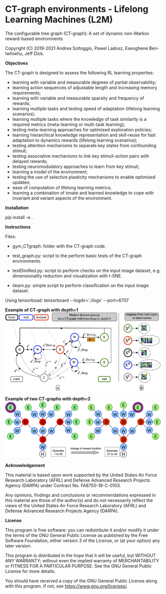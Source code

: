 <H1>CT-graph environments - Lifelong Learning Machines (L2M)</H1>

The configurable tree graph (CT-graph): A set of dynamic non-Markov reward-based environments

Copyright (C) 2019-2021 Andrea Soltoggio, Pawel Ladosz, Eseoghene Ben-Iwhiwhu, Jeff Dick.

<b>Objectives</b>

The CT-graph is designed to assess the following RL learning properties:
<ul>
<li>learning with variable and measurable degrees of partial observability;
<li>learning action sequences of adjustable length and increasing memory requirements;
<li>learning with variable and measurable sparsity and frequency of rewards;
<li>learning multiple tasks and testing speed of adaptation (lifelong learning scenarios);
<li>learning multiple tasks where the knowledge of task similarity is a required metrics
(meta-learning or multi-task learning);
<li>testing meta-learning approaches for optimised exploration policies;
<li>learning hierarchical knowledge representation and skill-reuse for fast adaptation to
dynamics rewards (lifelong learning scenarios);
<li>testing attention mechanisms to separate key states from confounding stimuli;
<li>testing associative mechanisms to link key stimuli-action pairs with delayed rewards;
<li>testing neuromodulatory approaches to learn from key stimuli;
<li>learning a model of the environment;
<li>testing the use of selective plasticity mechanisms to enable optimised updates;
<li>ease of computation of lifelong learning metrics;
<li>learning a combination of innate and learned knowledge to cope with invariant and
variant aspects of the environment.
</ul>
          
<b>Installation</b>

pip install -e .

<b>Instructions</b>

Files:

- gym_CTgraph: folder with the CT-graph code.

- test_graph.py: script to the perform basic tests of the CT-graph environments.

- testDimRed.py: script to perform checks on the input image dataset, e.g. dimensionality reduction and visualization with t-SNE.

- ilearn.py: simple script to perform classification on the input image dataset.

Using tensorboad:
tensorboard --logdir='./logs' --port=6707

<b> Example of CT-graph with depth=1</b><br>
![Figure](ctgraph-githubfig1.png)

<b> Example of two CT-graphs with depth=2</b><br>
![Figure](ctgraph-githubfig2.png)

<b>Acknowledgement</b>

This material is based upon work supported by the United States Air Force Research Laboratory (AFRL) and Defense Advanced Research Projects Agency (DARPA) under Contract No. FA8750-18-C-0103.

Any opinions, findings and conclusions or recommendations expressed in this material are those of the author(s) and do not necessarily reflect the views of the United States Air Force Research Laboratory (AFRL) and Defense Advanced Research Projects Agency (DARPA).

<b>License</b>

This program is free software: you can redistribute it and/or modify it under the terms of the GNU General Public License as published by the Free Software Foundation, either version 3 of the License, or (at your option) any later version.

This program is distributed in the hope that it will be useful, but WITHOUT ANY WARRANTY; without even the implied warranty of MERCHANTABILITY or FITNESS FOR A PARTICULAR PURPOSE.  See the GNU General Public License for more details.

You should have received a copy of the GNU General Public License along with this program.  If not, see <https://www.gnu.org/licenses/>.

